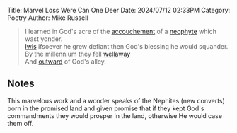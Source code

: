 Title: Marvel Loss Were Can One Deer
Date: 2024/07/12 02:33PM
Category: Poetry
Author: Mike Russell

> I learned in God's acre of the [accouchement](https://www.merriam-webster.com/dictionary/accouchement) of a [neophyte](https://www.merriam-webster.com/dictionary/neophyte) which wast yonder.<br>
> [Iwis](https://www.merriam-webster.com/dictionary/Iwis) ifsoever he grew defiant then God's blessing he would squander.<br>
> By the millennium they fell [wellaway](https://www.merriam-webster.com/dictionary/wellaway)<br>
> And [outward](https://www.merriam-webster.com/dictionary/outward) of God's alley.<br>

## Notes

This marvelous work and a wonder speaks of the Nephites (new converts) born in the promised land and given promise that if they kept God's commandments they would prosper in the land, otherwise He would case them off.
